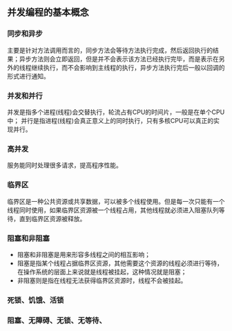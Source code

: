 ## 并发编程的基本概念
### 同步和异步
主要是针对方法调用而言的，同步方法会等待方法执行完成，然后返回执行的结果；异步方法则会立即返回，但是并不会表示该方法已经执行完毕，而是表示在另外的线程继续执行，而不会影响到主线程的执行，异步方法执行完后一般以回调的形式进行通知。

### 并发和并行
并发是指多个进程(线程)会交替执行，轮流占有CPU的时间片，一般是在单个CPU中；
并行是指进程(线程)会真正意义上的同时执行，只有多核CPU可以真正的实现并行。

### 高并发
服务能同时处理很多请求，提高程序性能。

### 临界区
临界区是一种公共资源或共享数据，可以被多个线程使用。但是每一次只能有一个线程同时使用，如果临界区资源被一个线程占用，其他线程就必须进入阻塞队列等待，直到临界区资源被释放。

### 阻塞和非阻塞
* 阻塞和非阻塞是用来形容多线程之间的相互影响；
* 阻塞是指某个线程占据临界区资源，其他需要这个资源的线程必须进行等待，在操作系统的层面上来说就是线程被挂起，这种情况就是阻塞；
* 非阻塞则是指在线程无法获得临界区资源时，线程不会被挂起。

### 死锁、饥饿、活锁

### 阻塞、无障碍、无锁、无等待、













